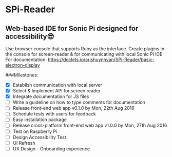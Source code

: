 # SPi-Reader 

## Web-based IDE for Sonic Pi designed for accessibility:sunglasses: 

Use browser console that supports Ruby as the interface. Create plugins in the console for screen-reader & for communicating with local Sonic Pi IDE
For documentation: https://doclets.io/arishuynhvan/SPi-Reader/basic-electron-display 

###Milestones:
- [x] Establish communication with local server
- [x] Select & Implement API for screen reader
- [x] Integrate documentation for JS files
- [ ] Write a guideline on how to type comments for documentation
- [ ] Release front-end web app v0.1.0 by Mon, 22th Aug 2016
- [ ] Schedule tests with users for feedback 
- [ ] Easy installation package
- [ ] Release cross-platform front-end web app v1.0.0 by Mon, 27th Aug 2016
- [ ] Test on Raspberry Pi
- [ ] Design Accessibility Test 
- [ ] UI Refresh
- [ ] UX Design - Onboarding experience
